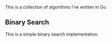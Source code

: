This is a collection of algorithms I've written in Go.

## Binary Search

This is a simple binary search implementation.


